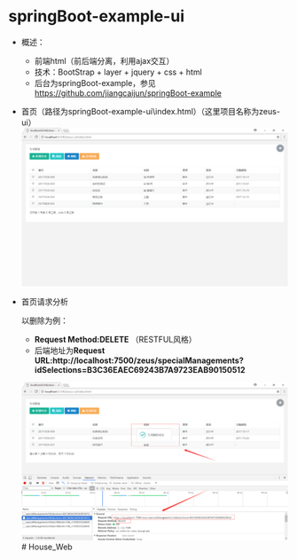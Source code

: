 # springBoot-example-ui
* 概述：
    * 前端html（前后端分离，利用ajax交互）
    * 技术：BootStrap + layer + jquery + css + html
    * 后台为springBoot-example，参见 https://github.com/jiangcaijun/springBoot-example

* 首页（路径为springBoot-example-ui\index.html）（这里项目名称为zeus-ui）
![首页](https://github.com/jiangcaijun/pictureAsset/blob/HEAD/src/zeus-ui/2017-10-30_140806.png?raw=true)
* 首页请求分析

    以删除为例：
    
    * **Request Method:DELETE** （RESTFUL风格）
    * 后端地址为**Request URL:http://localhost:7500/zeus/specialManagements?idSelections=B3C36EAEC69243B7A9723EAB90150512**
    
    ![首页请求分析](https://github.com/jiangcaijun/pictureAsset/blob/HEAD/src/zeus-ui/2017-10-30_165436.png?raw=true)# House_Web

